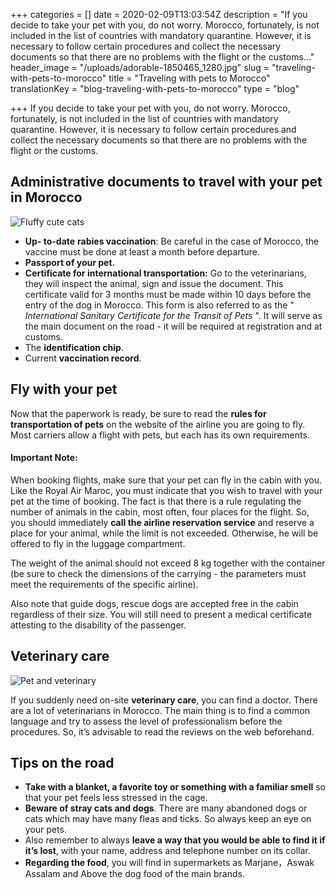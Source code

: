 +++
categories = []
date = 2020-02-09T13:03:54Z
description = "If you decide to take your pet with you, do not worry. Morocco, fortunately, is not included in the list of countries with mandatory quarantine. However, it is necessary to follow certain procedures and collect the necessary documents so that there are no problems with the flight or the customs..."
header_image = "/uploads/adorable-1850465_1280.jpg"
slug = "traveling-with-pets-to-morocco"
title = "Traveling with pets to Morocco"
translationKey = "blog-traveling-with-pets-to-morocco"
type = "blog"

+++
If you decide to take your pet with you, do not worry. Morocco, fortunately, is not included in the list of countries with mandatory quarantine. However, it is necessary to follow certain procedures and collect the necessary documents so that there are no problems with the flight or the customs.

## **Administrative documents to travel with your pet in Morocco**

![Fluffy cute cats](/uploads/1581251173057.jpg)

* **Up- to-date** **rabies vaccination**: Be careful in the case of Morocco, the vaccine must be done at least a month before departure.
* **Passport of your pet.**
* **Certificate for international transportation:** Go to the veterinarians, they will inspect the animal, sign and issue the document. This certificate valid for 3 months must be made within 10 days before the entry of the dog in Morocco. This form is also referred to as the " _International Sanitary Certificate for the Transit of Pets_ ". It will serve as the main document on the road - it will be required at registration and at customs.
* The **identification chip**.
* Current **vaccination record**.

## **Fly with your pet**

Now that the paperwork is ready, be sure to read the **rules for transportation of pets** on the website of the airline you are going to fly. Most carriers allow a flight with pets, but each has its own requirements.

#### **Important Note:**

When booking flights, make sure that your pet can fly in the cabin with you. Like the Royal Air Maroc, you must indicate that you wish to travel with your pet at the time of booking. The fact is that there is a rule regulating the number of animals in the cabin, most often, four places for the flight. So, you should immediately **call the airline reservation service** and reserve a place for your animal, while the limit is not exceeded. Otherwise, he will be offered to fly in the luggage compartment.

The weight of the animal should not exceed 8 kg together with the container (be sure to check the dimensions of the carrying - the parameters must meet the requirements of the specific airline).

Also note that guide dogs, rescue dogs are accepted free in the cabin regardless of their size. You will still need to present a medical certificate attesting to the disability of the passenger.

## **Veterinary care**

![Pet and veterinary](/uploads/veterinary-doctor-2319417_1280.jpg "Pet and veterinary")

If you suddenly need on-site **veterinary care**, you can find a doctor. There are a lot of veterinarians in Morocco. The main thing is to find a common language and try to assess the level of professionalism before the procedures. So, it’s advisable to read the reviews on the web beforehand.

## **Tips on the road**

* **Take with a blanket, a favorite toy or something with a familiar smell** so that your pet feels less stressed in the cage.
* **Beware of stray cats and dogs**. There are many abandoned dogs or cats which may have many fleas and ticks. So always keep an eye on your pets.
* Also remember to always **leave a way that you would be able to find it if it’s lost**, with your name, address and telephone number on its collar.
* **Regarding the food**, you will find in supermarkets as Marjane，Aswak Assalam and Above the dog food of the main brands.